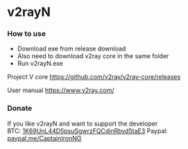 # v2rayN

### How to use
- Download exe from release download
- Also need to download v2ray core in the same folder
- Run v2rayN.exe

Project V core
https://github.com/v2ray/v2ray-core/releases

User manual
https://www.v2ray.com/

### Donate
If you like v2rayN and want to support the developer  
	BTC: [1K69UnL44D5psuSgwrzFQCdjnRbvd5taE3](https://blockchain.info/address/1K69UnL44D5psuSgwrzFQCdjnRbvd5taE3 "1K69UnL44D5psuSgwrzFQCdjnRbvd5taE3")
	Paypal: [paypal.me/CaptainIronNG](https://www.paypal.me/CaptainIronNG/18 "paypal.me/CaptainIronNG")

